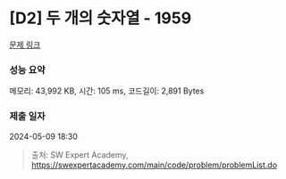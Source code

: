 # [D2] 두 개의 숫자열 - 1959 

[문제 링크](https://swexpertacademy.com/main/code/problem/problemDetail.do?contestProbId=AV5PpoFaAS4DFAUq) 

### 성능 요약

메모리: 43,992 KB, 시간: 105 ms, 코드길이: 2,891 Bytes

### 제출 일자

2024-05-09 18:30



> 출처: SW Expert Academy, https://swexpertacademy.com/main/code/problem/problemList.do